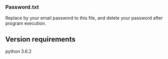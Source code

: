 ### Password.txt
Replace by your email password to this file, and delete your password after program execution.


## Version requirements
python 3.6.2
